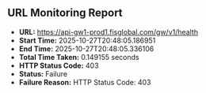 ## URL Monitoring Report

- **URL:** https://api-gw1-prod1.fisglobal.com/gw/v1/health
- **Start Time:** 2025-10-27T20:48:05.186951
- **End Time:** 2025-10-27T20:48:05.336106
- **Total Time Taken:** 0.149155 seconds
- **HTTP Status Code:** 403
- **Status:** Failure
- **Failure Reason:** HTTP Status Code: 403
